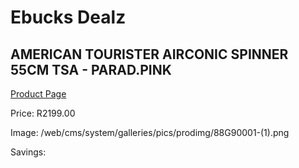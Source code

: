 
# Ebucks Dealz
## AMERICAN TOURISTER AIRCONIC SPINNER 55CM TSA - PARAD.PINK
[Product Page](https://www.ebucks.com/web/shop/productSelected.do?prodId=1236228275&catId=365267763)

Price: R2199.00

Image: /web/cms/system/galleries/pics/prodimg/88G90001-(1).png

Savings: 


	